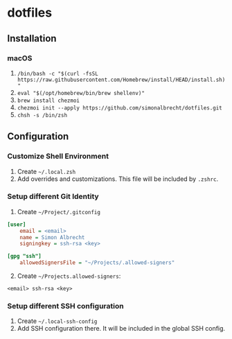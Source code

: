 # dotfiles

## Installation
### macOS
1. `/bin/bash -c "$(curl -fsSL https://raw.githubusercontent.com/Homebrew/install/HEAD/install.sh)"`
2. `eval "$(/opt/homebrew/bin/brew shellenv)"`
2. `brew install chezmoi`
3. `chezmoi init --apply https://github.com/simonalbrecht/dotfiles.git`
3. `chsh -s /bin/zsh`

## Configuration
### Customize Shell Environment
1. Create `~/.local.zsh`
2. Add overrides and customizations. This file will be included by `.zshrc`.

### Setup different Git Identity
1. Create `~/Project/.gitconfig`

```ini
[user]
	email = <email>
	name = Simon Albrecht
	signingkey = ssh-rsa <key>

[gpg "ssh"]
	allowedSignersFile = "~/Projects/.allowed-signers"
```

2. Create `~/Projects.allowed-signers`:

```
<email> ssh-rsa <key>
```

### Setup different SSH configuration
1. Create `~/.local-ssh-config`
2. Add SSH configuration there. It will be included in the global SSH config.